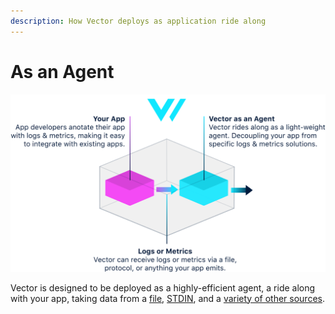 ```yaml
---
description: How Vector deploys as application ride along
---
```


# As an Agent

![](../../assets/agent.svg)

Vector is designed to be deployed as a highly-efficient agent, a ride along with your app, taking data from a [file](../../usage/configuration/sources/file.md), [STDIN](../../usage/configuration/sources/stdin.md), and a [variety of other sources](../../usage/configuration/sources/).



